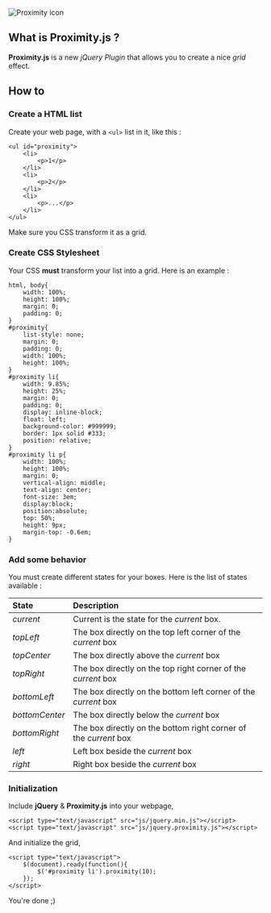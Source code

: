 ![Proximity icon](http://foxted.github.io/Proximity/images/logo.jpg)

## What is Proximity.js ?

**Proximity.js** is a new *jQuery Plugin* that allows you to create a nice *grid* effect.

## How to

### Create a HTML list 

Create your web page, with a `<ul>` list in it, like this : 

	<ul id="proximity">
		<li>
			<p>1</p>
		</li>
		<li>
			<p>2</p>
		</li>
		<li>
			<p>...</p>
		</li>
	</ul>

Make sure you CSS transform it as a grid.

### Create CSS Stylesheet

Your CSS __must__ transform your list into a grid. Here is an example : 

	html, body{
		width: 100%;
		height: 100%;
		margin: 0;
		padding: 0;
	}
	#proximity{
		list-style: none;
		margin: 0;
		padding: 0;
		width: 100%;
		height: 100%;
	}
	#proximity li{
		width: 9.85%;
		height: 25%;
		margin: 0;
		padding: 0;
		display: inline-block;
		float: left;
		background-color: #999999;
		border: 1px solid #333;
		position: relative;
	}
	#proximity li p{
		width: 100%;
		height: 100%;
		margin: 0;
		vertical-align: middle;
		text-align: center;
		font-size: 3em;
		display:block;
		position:absolute;
		top: 50%;
		height: 9px;
		margin-top: -0.6em;
	}

### Add some behavior

You must create different states for your boxes. Here is the list of states available : 

State          | Description
:------        |:----
_current_      | Current is the state for the _current_ box.
_topLeft_      | The box directly on the top left corner of the _current_ box
_topCenter_    | The box directly above the _current_ box
_topRight_     | The box directly on the top right corner of the _current_ box
_bottomLeft_   | The box directly on the bottom left corner of the _current_ box
_bottomCenter_ | The box directly below the _current_ box
_bottomRight_  | The box directly on the bottom right corner of the _current_ box
_left_         | Left box beside the _current_ box
_right_        | Right box beside the _current_ box

### Initialization

Include __jQuery__ & __Proximity.js__ into your webpage,

	<script type="text/javascript" src="js/jquery.min.js"></script>
	<script type="text/javascript" src="js/jquery.proximity.js"></script>
	
And initialize the grid,

	<script type="text/javascript">
		$(document).ready(function(){
			$('#proximity li').proximity(10);
		});
	</script>

You're done ;)

